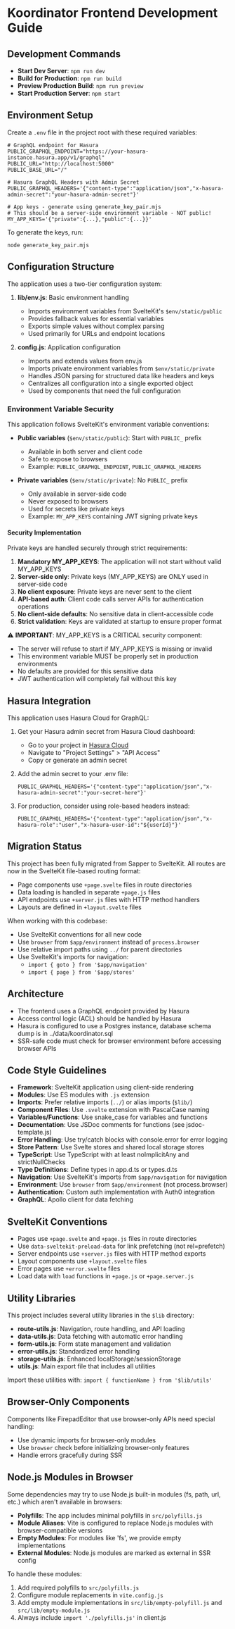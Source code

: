 # Koordinator Frontend Development Guide

## Development Commands
- **Start Dev Server**: `npm run dev`
- **Build for Production**: `npm run build`
- **Preview Production Build**: `npm run preview`
- **Start Production Server**: `npm start`

## Environment Setup
Create a `.env` file in the project root with these required variables:

```
# GraphQL endpoint for Hasura
PUBLIC_GRAPHQL_ENDPOINT="https://your-hasura-instance.hasura.app/v1/graphql"
PUBLIC_URL="http://localhost:5000"
PUBLIC_BASE_URL="/"

# Hasura GraphQL Headers with Admin Secret
PUBLIC_GRAPHQL_HEADERS='{"content-type":"application/json","x-hasura-admin-secret":"your-hasura-admin-secret"}'

# App keys - generate using generate_key_pair.mjs
# This should be a server-side environment variable - NOT public!
MY_APP_KEYS='{"private":{...},"public":{...}}'
```

To generate the keys, run:
```
node generate_key_pair.mjs
```

## Configuration Structure

The application uses a two-tier configuration system:

1. **lib/env.js**: Basic environment handling
   - Imports environment variables from SvelteKit's `$env/static/public`
   - Provides fallback values for essential variables
   - Exports simple values without complex parsing
   - Used primarily for URLs and endpoint locations

2. **config.js**: Application configuration
   - Imports and extends values from env.js
   - Imports private environment variables from `$env/static/private`
   - Handles JSON parsing for structured data like headers and keys
   - Centralizes all configuration into a single exported object
   - Used by components that need the full configuration

### Environment Variable Security

This application follows SvelteKit's environment variable conventions:

- **Public variables** (`$env/static/public`): Start with `PUBLIC_` prefix
  - Available in both server and client code
  - Safe to expose to browsers
  - Example: `PUBLIC_GRAPHQL_ENDPOINT`, `PUBLIC_GRAPHQL_HEADERS`

- **Private variables** (`$env/static/private`): No `PUBLIC_` prefix
  - Only available in server-side code
  - Never exposed to browsers
  - Used for secrets like private keys
  - Example: `MY_APP_KEYS` containing JWT signing private keys
  
#### Security Implementation

Private keys are handled securely through strict requirements:

1. **Mandatory MY_APP_KEYS**: The application will not start without valid MY_APP_KEYS
2. **Server-side only**: Private keys (MY_APP_KEYS) are ONLY used in server-side code
3. **No client exposure**: Private keys are never sent to the client
4. **API-based auth**: Client code calls server APIs for authentication operations
5. **No client-side defaults**: No sensitive data in client-accessible code
6. **Strict validation**: Keys are validated at startup to ensure proper format

⚠️ **IMPORTANT**: MY_APP_KEYS is a CRITICAL security component:
- The server will refuse to start if MY_APP_KEYS is missing or invalid
- This environment variable MUST be properly set in production environments
- No defaults are provided for this sensitive data
- JWT authentication will completely fail without this key

## Hasura Integration
This application uses Hasura Cloud for GraphQL:

1. Get your Hasura admin secret from Hasura Cloud dashboard:
   - Go to your project in [Hasura Cloud](https://cloud.hasura.io)
   - Navigate to "Project Settings" > "API Access"
   - Copy or generate an admin secret

2. Add the admin secret to your .env file:
   ```
   PUBLIC_GRAPHQL_HEADERS='{"content-type":"application/json","x-hasura-admin-secret":"your-secret-here"}'
   ```

3. For production, consider using role-based headers instead:
   ```
   PUBLIC_GRAPHQL_HEADERS='{"content-type":"application/json","x-hasura-role":"user","x-hasura-user-id":"${userId}"}'
   ```

## Migration Status
This project has been fully migrated from Sapper to SvelteKit. All routes are now in the SvelteKit file-based routing format:
- Page components use `+page.svelte` files in route directories
- Data loading is handled in separate `+page.js` files
- API endpoints use `+server.js` files with HTTP method handlers
- Layouts are defined in `+layout.svelte` files

When working with this codebase:
- Use SvelteKit conventions for all new code
- Use `browser` from `$app/environment` instead of `process.browser`
- Use relative import paths using `../` for parent directories
- Use SvelteKit's imports for navigation:
  - `import { goto } from '$app/navigation'`
  - `import { page } from '$app/stores'`

## Architecture
- The frontend uses a GraphQL endpoint provided by Hasura
- Access control logic (ACL) should be handled by Hasura
- Hasura is configured to use a Postgres instance, database schema dump is in ../data/koordinator.sql
- SSR-safe code must check for browser environment before accessing browser APIs

## Code Style Guidelines
- **Framework**: SvelteKit application using client-side rendering
- **Modules**: Use ES modules with `.js` extension
- **Imports**: Prefer relative imports (`../`) or alias imports (`$lib/`)
- **Component Files**: Use `.svelte` extension with PascalCase naming
- **Variables/Functions**: Use snake_case for variables and functions
- **Documentation**: Use JSDoc comments for functions (see jsdoc-template.js)
- **Error Handling**: Use try/catch blocks with console.error for error logging
- **Store Pattern**: Use Svelte stores and shared local storage stores
- **TypeScript**: Use TypeScript with at least noImplicitAny and strictNullChecks
- **Type Definitions**: Define types in app.d.ts or types.d.ts
- **Navigation**: Use SvelteKit's imports from `$app/navigation` for navigation
- **Environment**: Use `browser` from `$app/environment` (not process.browser)
- **Authentication**: Custom auth implementation with Auth0 integration
- **GraphQL**: Apollo client for data fetching

## SvelteKit Conventions
- Pages use `+page.svelte` and `+page.js` files in route directories
- Use `data-sveltekit-preload-data` for link prefetching (not rel=prefetch)
- Server endpoints use `+server.js` files with HTTP method exports
- Layout components use `+layout.svelte` files
- Error pages use `+error.svelte` files
- Load data with `load` functions in `+page.js` or `+page.server.js`

## Utility Libraries
This project includes several utility libraries in the `$lib` directory:
- **route-utils.js**: Navigation, route handling, and API loading
- **data-utils.js**: Data fetching with automatic error handling
- **form-utils.js**: Form state management and validation
- **error-utils.js**: Standardized error handling
- **storage-utils.js**: Enhanced localStorage/sessionStorage
- **utils.js**: Main export file that includes all utilities

Import these utilities with: `import { functionName } from '$lib/utils'`

## Browser-Only Components
Components like FirepadEditor that use browser-only APIs need special handling:
- Use dynamic imports for browser-only modules
- Use `browser` check before initializing browser-only features
- Handle errors gracefully during SSR

## Node.js Modules in Browser
Some dependencies may try to use Node.js built-in modules (fs, path, url, etc.) which aren't available in browsers:

- **Polyfills**: The app includes minimal polyfills in `src/polyfills.js`
- **Module Aliases**: Vite is configured to replace Node.js modules with browser-compatible versions
- **Empty Modules**: For modules like 'fs', we provide empty implementations
- **External Modules**: Node.js modules are marked as external in SSR config

To handle these modules:
1. Add required polyfills to `src/polyfills.js`
2. Configure module replacements in `vite.config.js`
3. Add empty module implementations in `src/lib/empty-polyfill.js` and `src/lib/empty-module.js`
4. Always include `import './polyfills.js'` in client.js